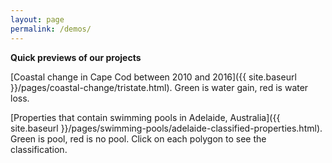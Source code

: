 ```yaml
---
layout: page
permalink: /demos/
---
```


**Quick previews of our projects**

[Coastal change in Cape Cod between 2010 and 2016]({{ site.baseurl }}/pages/coastal-change/tristate.html). Green is water gain, red is water loss.  

[Properties that contain swimming pools in Adelaide, Australia]({{ site.baseurl }}/pages/swimming-pools/adelaide-classified-properties.html). Green is pool, red is no pool. Click on each polygon to see the classification.
